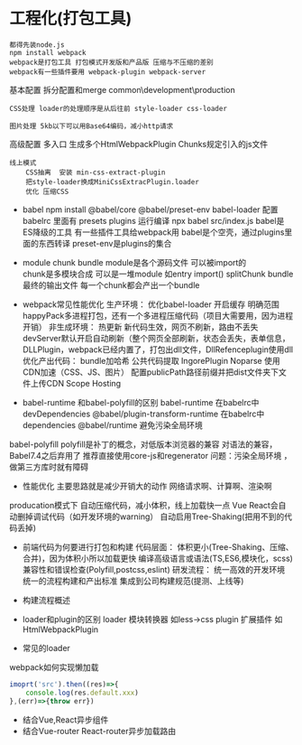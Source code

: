 # 工程化(打包工具)
	都得先装node.js 
	npm install webpack
	webpack是打包工具 打包模式开发版和产品版 压缩与不压缩的差别
	webpack有一些插件要用 webpack-plugin webpack-server
基本配置
	拆分配置和merge common\development\production
		
	CSS处理 loader的处理顺序是从后往前 style-loader css-loader

	图片处理 5kb以下可以用Base64编码，减小http请求

高级配置
	多入口 生成多个HtmlWebpackPlugin Chunks规定引入的js文件

	线上模式
        CSS抽离  安装 min-css-extract-plugin 
		把style-loader换成MiniCssExtracPlugin.loader
		优化 压缩CSS
		

		
- babel	
    npm install @babel/core @babel/preset-env babel-loader
        配置babelrc  里面有 presets  plugins
        运行编译 npx babel src/index.js
    babel是ES降级的工具 有一些插件工具给webpack用
    babel是个空壳，通过plugins里面的东西转译
    preset-env是plugins的集合
		
- module chunk bundle
	module是各个源码文件 可以被import的	
	chunk是多模块合成 可以是一堆module 如entry import() splitChunk
	bundle 最终的输出文件 每一个chunk都会产出一个bundle

    
- webpack常见性能优化
    生产环境：
	优化babel-loader 开启缓存 明确范围
	happyPack多进程打包，还有一个多进程压缩代码（项目大需要用，因为进程开销）
	非生成环境：
    热更新 新代码生效，网页不刷新，路由不丢失
	devServer默认开启自动刷新（整个网页全部刷新，状态会丢失，表单信息，		
    DLLPlugin，webpack已经内置了，打包出dll文件，DllRefenceplugin使用dll
    优化产出代码：
	bundle加哈希
	公共代码提取
	IngorePlugin
    Noparse
	使用CDN加速（CSS、JS、图片） 配置publicPath路径前缀并把dist文件夹下文件上传CDN
    Scope Hosting

- babel-runtime 和babel-polyfill的区别
babel-runtime
    在babelrc中devDependencies @babel/plugin-transform-runtime
    在babelrc中dependencies  @babel/runtime
    避免污染全局环境

babel-polyfill
    polyfill是补丁的概念，对低版本浏览器的兼容
    对语法的兼容，Babel7.4之后弃用了
    推荐直接使用core-js和regenerator
    问题：污染全局环境 ，做第三方库时就有障碍

- 性能优化
	主要思路就是减少开销大的动作 网络请求啊、计算啊、渲染啊
	
producation模式下
	自动压缩代码，减小体积，线上加载快一点
	Vue React会自动删掉调试代码（如开发环境的warning）
	自动启用Tree-Shaking(把用不到的代码丢掉)


- 前端代码为何要进行打包和构建
    代码层面：
    体积更小(Tree-Shaking、压缩、合并)，因为体积小所以加载更快
    编译高级语言或语法(TS,ES6,模块化，scss)
    兼容性和错误检查(Polyfill,postcss,eslint)
    研发流程：
    统一高效的开发环境
    统一的流程构建和产出标准
    集成到公司构建规范(提测、上线等)

- 构建流程概述

- loader和plugin的区别
    loader 模块转换器 如less->css
    plugin 扩展插件 如HtmlWebpackPlugin
- 常见的loader



webpack如何实现懒加载
```js
imoprt('src').then((res)=>{
    console.log(res.default.xxx)
},(err)=>{throw err})
```
- 结合Vue,React异步组件
- 结合Vue-router React-router异步加载路由
